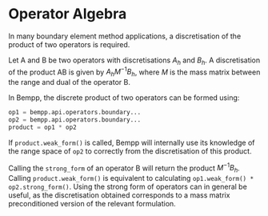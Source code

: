 Operator Algebra
================

In many boundary element method applications, a discretisation of the product of two operators
is required.

Let $\mathsf{A}$ and $\mathsf{B}$ be two operators with discretisations $A_h$ and $B_h$.
A discretisation of the product $\mathsf{A}\mathsf{B}$ is given by $A_hM^{-1}B_h$,
where $M$ is the mass matrix between the range and dual of the operator $\mathsf{B}$.

In Bempp, the discrete product of two operators can be formed using:
```python
op1 = bempp.api.operators.boundary...
op2 = bempp.api.operators.boundary...
product = op1 * op2
```
If `product.weak_form()` is called, Bempp will internally use its knowledge of the range space
of `op2` to correctly from the discretisation of this product.

Calling the `strong_form` of an operator $\mathsf{B}$ will return the product
$M^{-1}B_h$. Calling `product.weak_form()` is equivalent to calculating
`op1.weak_form() * op2.strong_form()`. Using the strong form of operators can in general
be useful, as the discretisation obtained corresponds to a mass matrix preconditioned
version of the relevant formulation.
